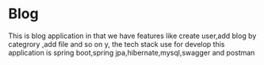 # Blog
This is blog application in that we have features like create user,add blog by categrory ,add file and so on y, the tech stack use for  develop this application is spring boot,spring jpa,hibernate,mysql,swagger and postman
